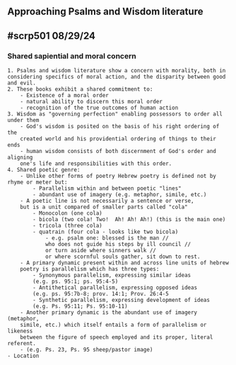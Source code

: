 Approaching Psalms and Wisdom literature
---
#scrp501 
08/29/24
---
### Shared sapiential and moral concern
    1. Psalms and wisdom literature show a concern with morality, both in 
    considering specifics of moral action, and the disparity between good and evil.
    2. These books exhibit a shared commitment to:
        - Existence of a moral order
        - natural ability to discern this moral order
        - recognition of the true outcomes of human action
    3. Wisdom as "governing perfection" enabling possessors to order all under them
        - God's wisdom is posited on the basis of his right ordering of the  
        created world and his providential ordering of things to their ends
        - human wisdom consists of both discernment of God's order and aligning  
        one's life and responsibilities with this order.
    4. Shared poetic genre:
        - Unlike other forms of poetry Hebrew poetry is defined not by rhyme or meter but:
            - Parallelism within and between poetic "lines"
            - abundant use of imagery (e.g. metaphor, simile, etc.)
        - A poetic line is not necessarily a sentence or verse,  
        but is a unit compared of smaller parts called "cola"
            - Monocolon (one cola)
            - bicola (two cola! Two!  Ah! Ah! Ah!) (this is the main one)
            - tricola (three cola)
            - quatrain (four cola - looks like two bicola)
                - e.g. psalm one: blessed is the man //  
                who does not guide his steps by ill council //  
                or turn aside where sinners walk //  
                or where scornful souls gather, sit down to rest. 
        - A primary dynamic present within and across line units of hebrew  
        poetry is parallelism which has three types:
            - Synonymous parallelism, expressing similar ideas  
            (e.g. ps. 95:1; ps. 95:4-5)
            - Antithetical parallelism, expressing opposed ideas  
            (e.g. ps. 95:7b-8; prov. 14:1; Prov. 26:4-5
            - Synthetic parallelism, expressing development of ideas  
            (e.g. Ps. 95:11; Ps. 95:10-11)
        - Another primary dynamic is the abundant use of imagery (metaphor,  
        simile, etc.) which itself entails a form of parallelism or likeness  
        between the figure of speech employed and its proper, literal referent.
        - (e.g. Ps. 23, Ps. 95 sheep/pastor image)
    - Location 
